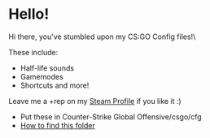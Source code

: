 # Hello!
Hi there, you've stumbled upon my CS:GO Config files!\

These include: 
- Half-life sounds
- Gamemodes
- Shortcuts and more!
  
Leave me a +rep on my [Steam Profile](https://steamcommunity.com/id/limatt/) if you like it :)
   
- Put these in Counter-Strike Global Offensive/csgo/cfg
- [How to find this folder](https://blog.leetify.com/csgo-config-location/)
